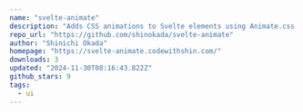 ```yaml
---
name: "svelte-animate"
description: "Adds CSS animations to Svelte elements using Animate.css library."
repo_url: "https://github.com/shinokada/svelte-animate"
author: "Shinichi Okada"
homepage: "https://svelte-animate.codewithshin.com/"
downloads: 3
updated: "2024-11-30T08:16:43.822Z"
github_stars: 9
tags: 
  - ui
---
```


